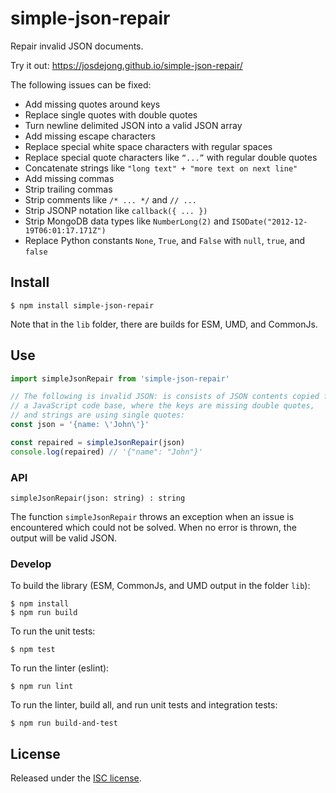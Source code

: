 # simple-json-repair

Repair invalid JSON documents.

Try it out: https://josdejong.github.io/simple-json-repair/

The following issues can be fixed:

- Add missing quotes around keys
- Replace single quotes with double quotes
- Turn newline delimited JSON into a valid JSON array
- Add missing escape characters
- Replace special white space characters with regular spaces
- Replace special quote characters like `“...”`  with regular double quotes
- Concatenate strings like `"long text" + "more text on next line"`
- Add missing commas
- Strip trailing commas
- Strip comments like `/* ... */` and `// ...`
- Strip JSONP notation like `callback({ ... })`
- Strip MongoDB data types like `NumberLong(2)` and `ISODate("2012-12-19T06:01:17.171Z")`
- Replace Python constants `None`, `True`, and `False` with `null`, `true`, and `false`


## Install

```
$ npm install simple-json-repair
```

Note that in the `lib` folder, there are builds for ESM, UMD, and CommonJs.


## Use

```js
import simpleJsonRepair from 'simple-json-repair'

// The following is invalid JSON: is consists of JSON contents copied from 
// a JavaScript code base, where the keys are missing double quotes, 
// and strings are using single quotes:
const json = '{name: \'John\'}'

const repaired = simpleJsonRepair(json)
console.log(repaired) // '{"name": "John"}'
```


### API

```
simpleJsonRepair(json: string) : string
```

The function `simpleJsonRepair` throws an exception when an issue is encountered
which could not be solved. When no error is thrown, the output will be valid JSON.


### Develop

To build the library (ESM, CommonJs, and UMD output in the folder `lib`):

```
$ npm install 
$ npm run build
```

To run the unit tests:

```
$ npm test
```

To run the linter (eslint):

```
$ npm run lint
```

To run the linter, build all, and run unit tests and integration tests:

```
$ npm run build-and-test
```


## License

Released under the [ISC license](LICENSE.md).
